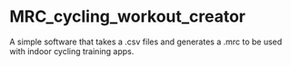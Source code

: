 # MRC_cycling_workout_creator
A simple software that takes a .csv files and generates a .mrc to be used with indoor cycling training apps.
